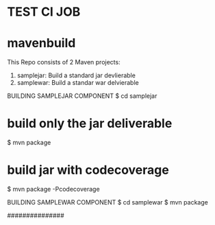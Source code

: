 # TEST CI JOB #
# mavenbuild
This Repo consists of 2 Maven projects:
 1. samplejar: Build a standard jar devlierable
 2. samplewar: Build a standar war delvierable
 

BUILDING SAMPLEJAR COMPONENT
$ cd samplejar

# build only the jar deliverable
$ mvn package

# build jar with codecoverage
$ mvn package -Pcodecoverage


BUILDING SAMPLEWAR COMPONENT
$ cd samplewar
$ mvn package

###############
